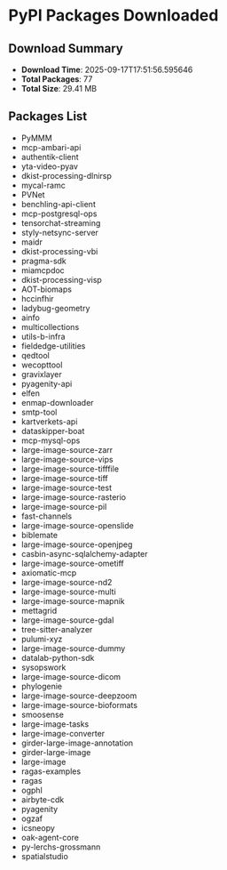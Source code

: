 # PyPI Packages Downloaded

## Download Summary
- **Download Time**: 2025-09-17T17:51:56.595646
- **Total Packages**: 77
- **Total Size**: 29.41 MB

## Packages List
- PyMMM
- mcp-ambari-api
- authentik-client
- yta-video-pyav
- dkist-processing-dlnirsp
- mycal-ramc
- PVNet
- benchling-api-client
- mcp-postgresql-ops
- tensorchat-streaming
- styly-netsync-server
- maidr
- dkist-processing-vbi
- pragma-sdk
- miamcpdoc
- dkist-processing-visp
- AOT-biomaps
- hccinfhir
- ladybug-geometry
- ainfo
- multicollections
- utils-b-infra
- fieldedge-utilities
- qedtool
- wecopttool
- gravixlayer
- pyagenity-api
- elfen
- enmap-downloader
- smtp-tool
- kartverkets-api
- dataskipper-boat
- mcp-mysql-ops
- large-image-source-zarr
- large-image-source-vips
- large-image-source-tifffile
- large-image-source-tiff
- large-image-source-test
- large-image-source-rasterio
- large-image-source-pil
- fast-channels
- large-image-source-openslide
- biblemate
- large-image-source-openjpeg
- casbin-async-sqlalchemy-adapter
- large-image-source-ometiff
- axiomatic-mcp
- large-image-source-nd2
- large-image-source-multi
- large-image-source-mapnik
- mettagrid
- large-image-source-gdal
- tree-sitter-analyzer
- pulumi-xyz
- large-image-source-dummy
- datalab-python-sdk
- sysopswork
- large-image-source-dicom
- phylogenie
- large-image-source-deepzoom
- large-image-source-bioformats
- smoosense
- large-image-tasks
- large-image-converter
- girder-large-image-annotation
- girder-large-image
- large-image
- ragas-examples
- ragas
- ogphl
- airbyte-cdk
- pyagenity
- ogzaf
- icsneopy
- oak-agent-core
- py-lerchs-grossmann
- spatialstudio
